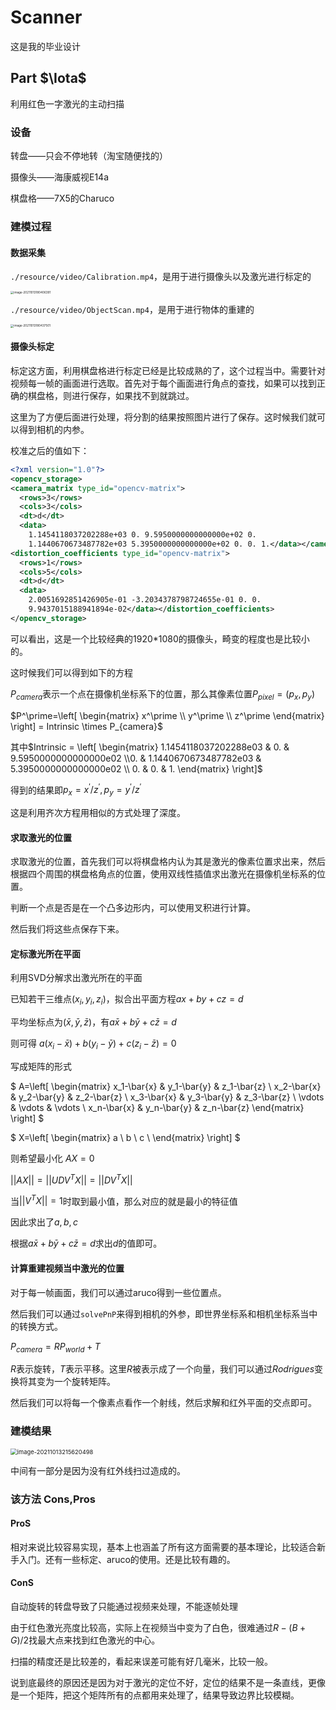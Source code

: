 # Scanner

这是我的毕业设计

## Part $\Iota$

利用红色一字激光的主动扫描

### 设备

转盘——只会不停地转（淘宝随便找的）

摄像头——海康威视E14a

棋盘格——7X5的Charuco

### 建模过程

#### 数据采集

`./resource/video/Calibration.mp4`，是用于进行摄像头以及激光进行标定的

<img src="E:\Engine\README.assets\image-20211013180406391.png" alt="image-20211013180406391" style="zoom: 33%;" />

`./resource/video/ObjectScan.mp4`，是用于进行物体的重建的

<img src="E:\Engine\README.assets\image-20211013180437501.png" alt="image-20211013180437501" style="zoom:33%;" />

#### 摄像头标定

标定这方面，利用棋盘格进行标定已经是比较成熟的了，这个过程当中。需要针对视频每一帧的画面进行选取。首先对于每个画面进行角点的查找，如果可以找到正确的棋盘格，则进行保存，如果找不到就跳过。

这里为了方便后面进行处理，将分割的结果按照图片进行了保存。这时候我们就可以得到相机的内参。

校准之后的值如下：

```xml
<?xml version="1.0"?>
<opencv_storage>
<camera_matrix type_id="opencv-matrix">
  <rows>3</rows>
  <cols>3</cols>
  <dt>d</dt>
  <data>
    1.1454118037202288e+03 0. 9.5950000000000000e+02 0.
    1.1440670673487782e+03 5.3950000000000000e+02 0. 0. 1.</data></camera_matrix>
<distortion_coefficients type_id="opencv-matrix">
  <rows>1</rows>
  <cols>5</cols>
  <dt>d</dt>
  <data>
    2.0051692851426905e-01 -3.2034378798724655e-01 0. 0.
    9.9437015188941894e-02</data></distortion_coefficients>
</opencv_storage>

```

可以看出，这是一个比较经典的1920*1080的摄像头，畸变的程度也是比较小的。

这时候我们可以得到如下的方程

$P_{camera}$表示一个点在摄像机坐标系下的位置，那么其像素位置$P_{pixel}=(p_x, p_y)$

$P^\prime=\left[
    \begin{matrix}
        x^\prime \\ 
        y^\prime \\ 
        z^\prime
    \end{matrix} 
  \right] = Intrinsic \times P_{camera}$

其中$Intrinsic = \left[
    \begin{matrix}
        1.1454118037202288e03 & 0. & 9.5950000000000000e02 \\0. & 1.1440670673487782e03 & 5.3950000000000000e02 \\ 0. & 0. & 1.
    \end{matrix} 
  \right]$

得到的结果即$p_x = x^\prime/z^\prime, p_y=y^\prime/z^\prime$

这是利用齐次方程用相似的方式处理了深度。

#### 求取激光的位置

求取激光的位置，首先我们可以将棋盘格内认为其是激光的像素位置求出来，然后根据四个周围的棋盘格角点的位置，使用双线性插值求出激光在摄像机坐标系的位置。

判断一个点是否是在一个凸多边形内，可以使用叉积进行计算。

然后我们将这些点保存下来。

#### 定标激光所在平面

利用SVD分解求出激光所在的平面

已知若干三维点$(x_i, y_i, z_i)$，拟合出平面方程$ax+by+cz=d$

平均坐标点为$(\bar{x}, \bar{y}, \bar{z})$，有$a\bar{x}+b\bar{y}+c\bar{z}=d$

则可得 $a(x_i-\bar{x})+b(y_i-\bar{y})+c(z_i-\bar{z}) = 0$

写成矩阵的形式

$
A=\left[
    \begin{matrix}
        x_1-\bar{x} & y_1-\bar{y} & z_1-\bar{z} \\ 
        x_2-\bar{x} & y_2-\bar{y} & z_2-\bar{z} \\ 
        x_3-\bar{x} & y_3-\bar{y} & z_3-\bar{z} \\ \vdots & \vdots & \vdots \\ 
        x_n-\bar{x} & y_n-\bar{y} & z_n-\bar{z}
    \end{matrix} 
  \right]
$

$
X=\left[
    \begin{matrix}
        a \\
        b \\
        c \\
    \end{matrix}
  \right]
$

则希望最小化 $AX = 0$

$||AX|| = ||UDV^{T}X|| = ||DV^{T}X||$

当$||V^TX||=1$时取到最小值，那么对应的就是最小的特征值

因此求出了$a,b,c$

根据$a\bar{x}+b\bar{y}+c\bar{z}=d$求出$d$的值即可。

#### 计算重建视频当中激光的位置

对于每一帧画面，我们可以通过aruco得到一些位置点。

然后我们可以通过`solvePnP`来得到相机的外参，即世界坐标系和相机坐标系当中的转换方式。

$P_{camera}=RP_{world}+T$

$R$表示旋转，$T$表示平移。这里$R$被表示成了一个向量，我们可以通过$Rodrigues$变换将其变为一个旋转矩阵。

然后我们可以将每一个像素点看作一个射线，然后求解和红外平面的交点即可。

### 建模结果

<img src="E:\Engine\README.assets\image-20211013215620498.png" alt="image-20211013215620498" style="zoom: 67%;" />

中间有一部分是因为没有红外线扫过造成的。

### 该方法 Cons,Pros

#### ProS

相对来说比较容易实现，基本上也涵盖了所有这方面需要的基本理论，比较适合新手入门。还有一些标定、aruco的使用。还是比较有趣的。

#### ConS

自动旋转的转盘导致了只能通过视频来处理，不能逐帧处理

由于红色激光亮度比较高，实际上在视频当中变为了白色，很难通过$R-(B+G)/2$找最大点来找到红色激光的中心。

扫描的精度还是比较差的，看起来误差可能有好几毫米，比较一般。

说到底最终的原因还是因为对于激光的定位不好，定位的结果不是一条直线，更像是一个矩阵，把这个矩阵所有的点都用来处理了，结果导致边界比较模糊。